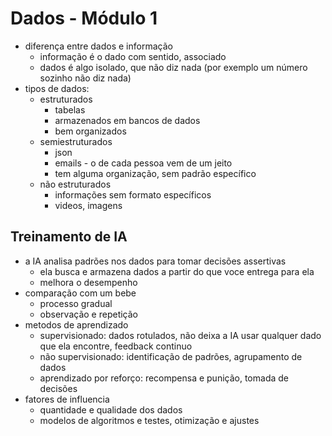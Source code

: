 # Dados - Módulo 1

- diferença entre dados e informação
    - informação é o dado com sentido, associado
    - dados é algo isolado, que não diz nada (por exemplo um número sozinho não diz nada)
- tipos de dados:
    - estruturados
        - tabelas
        - armazenados em bancos de dados
        - bem organizados
    - semiestruturados
        - json
        - emails - o de cada pessoa vem de um jeito
        - tem alguma organização, sem padrão específico
    - não estruturados
        - informações sem formato específicos
        - videos, imagens

## Treinamento de IA

- a IA analisa padrões nos dados para tomar decisões assertivas
    - ela busca e armazena dados a partir do que voce entrega para ela
    - melhora o desempenho
- comparação com um bebe
    - processo gradual
    - observação e repetição
- metodos de aprendizado
    - supervisionado: dados rotulados, não deixa a IA usar qualquer dado que ela encontre, feedback continuo
    - não supervisionado: identificação de padrões, agrupamento de dados
    - aprendizado por reforço: recompensa e punição, tomada de decisões
- fatores de influencia
    - quantidade e qualidade dos dados
    - modelos de algoritmos e testes, otimização e ajustes


